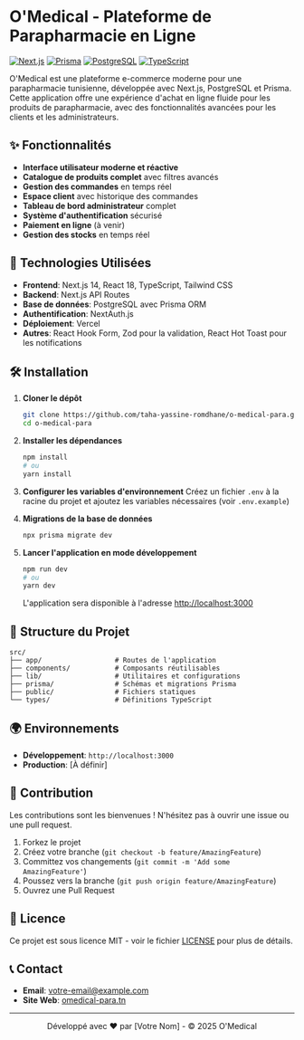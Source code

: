 # O'Medical - Plateforme de Parapharmacie en Ligne

[![Next.js](https://img.shields.io/badge/Next.js-000000?style=for-the-badge&logo=nextdotjs&logoColor=white)](https://nextjs.org/)
[![Prisma](https://img.shields.io/badge/Prisma-2D3748?style=for-the-badge&logo=prisma&logoColor=white)](https://www.prisma.io/)
[![PostgreSQL](https://img.shields.io/badge/PostgreSQL-316192?style=for-the-badge&logo=postgresql&logoColor=white)](https://www.postgresql.org/)
[![TypeScript](https://img.shields.io/badge/TypeScript-007ACC?style=for-the-badge&logo=typescript&logoColor=white)](https://www.typescriptlang.org/)

O'Medical est une plateforme e-commerce moderne pour une parapharmacie tunisienne, développée avec Next.js, PostgreSQL et Prisma. Cette application offre une expérience d'achat en ligne fluide pour les produits de parapharmacie, avec des fonctionnalités avancées pour les clients et les administrateurs.

## ✨ Fonctionnalités

- **Interface utilisateur moderne et réactive**
- **Catalogue de produits complet** avec filtres avancés
- **Gestion des commandes** en temps réel
- **Espace client** avec historique des commandes
- **Tableau de bord administrateur** complet
- **Système d'authentification** sécurisé
- **Paiement en ligne** (à venir)
- **Gestion des stocks** en temps réel

## 🚀 Technologies Utilisées

- **Frontend**: Next.js 14, React 18, TypeScript, Tailwind CSS
- **Backend**: Next.js API Routes
- **Base de données**: PostgreSQL avec Prisma ORM
- **Authentification**: NextAuth.js
- **Déploiement**: Vercel
- **Autres**: React Hook Form, Zod pour la validation, React Hot Toast pour les notifications

## 🛠 Installation

1. **Cloner le dépôt**
   ```bash
   git clone https://github.com/taha-yassine-romdhane/o-medical-para.git
   cd o-medical-para
   ```

2. **Installer les dépendances**
   ```bash
   npm install
   # ou
   yarn install
   ```

3. **Configurer les variables d'environnement**
   Créez un fichier `.env` à la racine du projet et ajoutez les variables nécessaires (voir `.env.example`)

4. **Migrations de la base de données**
   ```bash
   npx prisma migrate dev
   ```

5. **Lancer l'application en mode développement**
   ```bash
   npm run dev
   # ou
   yarn dev
   ```

   L'application sera disponible à l'adresse [http://localhost:3000](http://localhost:3000)

## 📁 Structure du Projet

```
src/
├── app/                  # Routes de l'application
├── components/           # Composants réutilisables
├── lib/                  # Utilitaires et configurations
├── prisma/               # Schémas et migrations Prisma
├── public/               # Fichiers statiques
└── types/                # Définitions TypeScript
```

## 🌍 Environnements

- **Développement**: `http://localhost:3000`
- **Production**: [À définir]

## 🤝 Contribution

Les contributions sont les bienvenues ! N'hésitez pas à ouvrir une issue ou une pull request.

1. Forkez le projet
2. Créez votre branche (`git checkout -b feature/AmazingFeature`)
3. Committez vos changements (`git commit -m 'Add some AmazingFeature'`)
4. Poussez vers la branche (`git push origin feature/AmazingFeature`)
5. Ouvrez une Pull Request

## 📄 Licence

Ce projet est sous licence MIT - voir le fichier [LICENSE](LICENSE) pour plus de détails.

## 📞 Contact

- **Email**: [votre-email@example.com](mailto:votre-email@example.com)
- **Site Web**: [omedical-para.tn](https://omedical-para.tn)

---

<div align="center">
  Développé avec ❤️ par [Votre Nom] - © 2025 O'Medical
</div>

